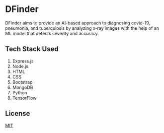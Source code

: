 # DFinder

DFinder aims to provide an AI-based approach to diagnosing covid-19, pneumonia, and tuberculosis by analyzing x-ray images with the help of an ML model that detects severity and accuracy. 

## Tech Stack Used

1. Express.js
2. Node.js
3. HTML
4. CSS
5. Bootstrap
6. MongoDB
7. Python
8. TensorFlow

## License
[MIT](https://choosealicense.com/licenses/mit/)

